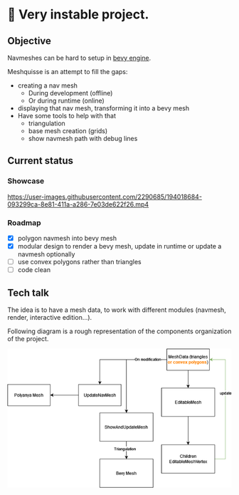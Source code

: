 # :construction: Very instable project.

## Objective

Navmeshes can be hard to setup in [bevy engine](https://github.com/bevyengine/bevy).

Meshquisse is an attempt to fill the gaps:
- creating a nav mesh
  - During development (offline)
  - Or during runtime (online)
- displaying that nav mesh, transforming it into a bevy mesh
- Have some tools to help with that
  - triangulation
  - base mesh creation (grids)
  - show navmesh path with debug lines

## Current status

### Showcase

https://user-images.githubusercontent.com/2290685/194018684-093299ca-8e81-411a-a286-7e03de622f26.mp4

### Roadmap

- [x] polygon navmesh into bevy mesh
- [x] modular design to render a bevy mesh, update in runtime or update a navmesh optionally 
- [ ] use convex polygons rather than triangles
- [ ] code clean

## Tech talk

The idea is to have a mesh data, to work with different modules (navmesh, render, interactive edition...).

Following diagram is a rough representation of the components organization of the project.

![Tech diagram](doc/meshquisse_tech.png)
